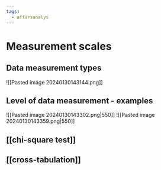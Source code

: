 ```yaml
---
tags:
  - affärsanalys
---
```

# Measurement scales

## Data measurement types
![[Pasted image 20240130143144.png]]

## Level of data measurement - examples
![[Pasted image 20240130143302.png|550]]
![[Pasted image 20240130143359.png|550]]

## [[chi-square test]]

## [[cross-tabulation]]

